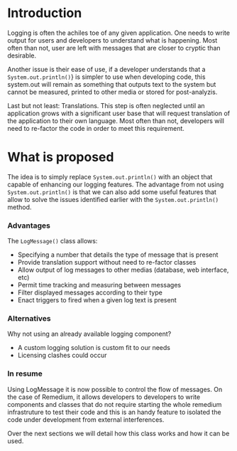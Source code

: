 # Introduction #

Logging is often the achiles toe of any given application. One needs to write output for users and developers to understand what is happening. Most often than not, user are left with messages that are closer to cryptic than desirable.

Another issue is their ease of use, if a developer understands that a `System.out.println()`} is simpler to use when developing code, this system.out will remain as something that outputs text to the system but cannot be measured, printed to other media or stored for post-analyzis.

Last but not least: Translations. This step is often neglected until an application grows with a significant user base that will request translation of the application to their own language. Most often than not, developers will need to re-factor the code in order to meet this requirement.

# What is proposed #

The idea is to simply replace `System.out.println()` with an object that capable of enhancing our logging features. The advantage from not using `System.out.println()` is that we can also add some useful features that allow to solve the issues identified earlier with the `System.out.println()` method.

### Advantages ###

The `LogMessage()` class allows:
  * Specifying a number that details the type of message that is present
  * Provide translation support without need to re-factor classes
  * Allow output of log messages to other medias (database, web interface, etc)
  * Permit time tracking and measuring between messages
  * Filter displayed messages according to their type
  * Enact triggers to fired when a given log text is present

### Alternatives ###

Why not using an already available logging component?
  * A custom logging solution is custom fit to our needs
  * Licensing clashes could occur



### In resume ###

Using LogMessage it is now possible to control the flow of messages. On the case of Remedium, it allows developers to developers to write components and classes that do not require starting the whole remedium infrastruture to test their code and this is an handy feature to isolated the code under development from external interferences.

Over the next sections we will detail how this class works and how it can be used.